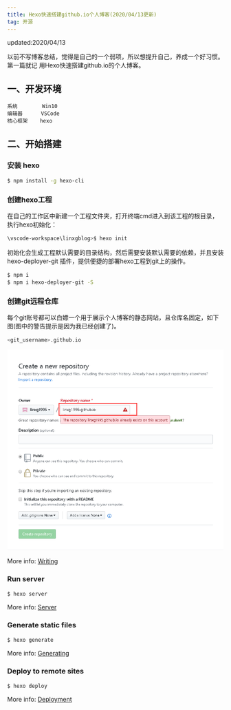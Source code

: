 ```yaml
---
title: Hexo快速搭建github.io个人博客(2020/04/13更新)
tag: 开源
---
```

updated:2020/04/13

以前不写博客总结，觉得是自己的一个弱项，所以想提升自己，养成一个好习惯。
第一篇就记 用Hexo快速搭建github.io的个人博客。
<!-- Welcome to [Hexo](https://hexo.io/)! This is your very first post. Check [documentation](https://hexo.io/docs/) for more info. If you get any problems when using Hexo, you can find the answer in [troubleshooting](https://hexo.io/docs/troubleshooting.html) or you can ask me on [GitHub](https://github.com/hexojs/hexo/issues). -->

## 一、开发环境
    系统        Win10
    编辑器      VSCode
    核心框架    hexo

## 二、开始搭建

### 安装 hexo
``` bash
$ npm install -g hexo-cli
```
### 创建hexo工程
在自己的工作区中新建一个工程文件夹，打开终端cmd进入到该工程的根目录，执行hexo初始化：
``` bash
\vscode-workspace\linxgblog>$ hexo init
```
初始化会生成工程默认需要的目录结构，然后需要安装默认需要的依赖，并且安装 hexo-deployer-git 插件，提供便捷的部署hexo工程到git上的操作。
``` bash
$ npm i
$ npm i hexo-deployer-git -S
```
### 创建git远程仓库
每个git账号都可以白嫖一个用于展示个人博客的静态网站，且仓库名固定，如下图(图中的警告提示是因为我已经创建了)。
``` bash
<git_username>.github.io
```
![createRepository.png](../../assets/img/hexo/createRepository.png)

More info: [Writing](https://hexo.io/docs/writing.html)

### Run server

``` bash
$ hexo server
```

More info: [Server](https://hexo.io/docs/server.html)

### Generate static files

``` bash
$ hexo generate
```

More info: [Generating](https://hexo.io/docs/generating.html)

### Deploy to remote sites

``` bash
$ hexo deploy
```

More info: [Deployment](https://hexo.io/docs/one-command-deployment.html)

